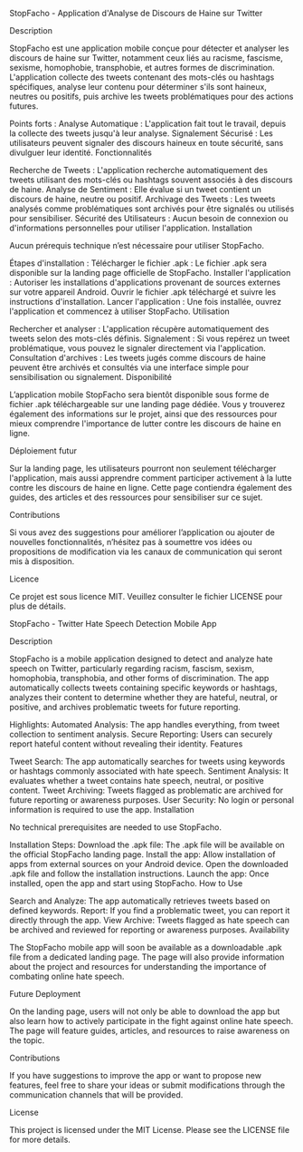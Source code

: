 StopFacho - Application d'Analyse de Discours de Haine sur Twitter

Description

StopFacho est une application mobile conçue pour détecter et analyser les discours de haine sur Twitter, notamment ceux liés au racisme, fascisme, sexisme, homophobie, transphobie, et autres formes de discrimination. L'application collecte des tweets contenant des mots-clés ou hashtags spécifiques, analyse leur contenu pour déterminer s'ils sont haineux, neutres ou positifs, puis archive les tweets problématiques pour des actions futures.

Points forts :
Analyse Automatique : L'application fait tout le travail, depuis la collecte des tweets jusqu'à leur analyse.
Signalement Sécurisé : Les utilisateurs peuvent signaler des discours haineux en toute sécurité, sans divulguer leur identité.
Fonctionnalités

Recherche de Tweets : L'application recherche automatiquement des tweets utilisant des mots-clés ou hashtags souvent associés à des discours de haine.
Analyse de Sentiment : Elle évalue si un tweet contient un discours de haine, neutre ou positif.
Archivage des Tweets : Les tweets analysés comme problématiques sont archivés pour être signalés ou utilisés pour sensibiliser.
Sécurité des Utilisateurs : Aucun besoin de connexion ou d'informations personnelles pour utiliser l'application.
Installation

Aucun prérequis technique n’est nécessaire pour utiliser StopFacho.

Étapes d'installation :
Télécharger le fichier .apk : Le fichier .apk sera disponible sur la landing page officielle de StopFacho.
Installer l'application :
Autoriser les installations d'applications provenant de sources externes sur votre appareil Android.
Ouvrir le fichier .apk téléchargé et suivre les instructions d'installation.
Lancer l'application : Une fois installée, ouvrez l'application et commencez à utiliser StopFacho.
Utilisation

Rechercher et analyser : L'application récupère automatiquement des tweets selon des mots-clés définis.
Signalement : Si vous repérez un tweet problématique, vous pouvez le signaler directement via l'application.
Consultation d'archives : Les tweets jugés comme discours de haine peuvent être archivés et consultés via une interface simple pour sensibilisation ou signalement.
Disponibilité

L’application mobile StopFacho sera bientôt disponible sous forme de fichier .apk téléchargeable sur une landing page dédiée. Vous y trouverez également des informations sur le projet, ainsi que des ressources pour mieux comprendre l'importance de lutter contre les discours de haine en ligne.

Déploiement futur

Sur la landing page, les utilisateurs pourront non seulement télécharger l'application, mais aussi apprendre comment participer activement à la lutte contre les discours de haine en ligne. Cette page contiendra également des guides, des articles et des ressources pour sensibiliser sur ce sujet.

Contributions

Si vous avez des suggestions pour améliorer l’application ou ajouter de nouvelles fonctionnalités, n’hésitez pas à soumettre vos idées ou propositions de modification via les canaux de communication qui seront mis à disposition.

Licence

Ce projet est sous licence MIT. Veuillez consulter le fichier LICENSE pour plus de détails.

StopFacho - Twitter Hate Speech Detection Mobile App

Description

StopFacho is a mobile application designed to detect and analyze hate speech on Twitter, particularly regarding racism, fascism, sexism, homophobia, transphobia, and other forms of discrimination. The app automatically collects tweets containing specific keywords or hashtags, analyzes their content to determine whether they are hateful, neutral, or positive, and archives problematic tweets for future reporting.

Highlights:
Automated Analysis: The app handles everything, from tweet collection to sentiment analysis.
Secure Reporting: Users can securely report hateful content without revealing their identity.
Features

Tweet Search: The app automatically searches for tweets using keywords or hashtags commonly associated with hate speech.
Sentiment Analysis: It evaluates whether a tweet contains hate speech, neutral, or positive content.
Tweet Archiving: Tweets flagged as problematic are archived for future reporting or awareness purposes.
User Security: No login or personal information is required to use the app.
Installation

No technical prerequisites are needed to use StopFacho.

Installation Steps:
Download the .apk file: The .apk file will be available on the official StopFacho landing page.
Install the app:
Allow installation of apps from external sources on your Android device.
Open the downloaded .apk file and follow the installation instructions.
Launch the app: Once installed, open the app and start using StopFacho.
How to Use

Search and Analyze: The app automatically retrieves tweets based on defined keywords.
Report: If you find a problematic tweet, you can report it directly through the app.
View Archive: Tweets flagged as hate speech can be archived and reviewed for reporting or awareness purposes.
Availability

The StopFacho mobile app will soon be available as a downloadable .apk file from a dedicated landing page. The page will also provide information about the project and resources for understanding the importance of combating online hate speech.

Future Deployment

On the landing page, users will not only be able to download the app but also learn how to actively participate in the fight against online hate speech. The page will feature guides, articles, and resources to raise awareness on the topic.

Contributions

If you have suggestions to improve the app or want to propose new features, feel free to share your ideas or submit modifications through the communication channels that will be provided.

License

This project is licensed under the MIT License. Please see the LICENSE file for more details.

